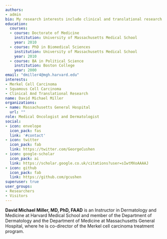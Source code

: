 ```yaml
---
authors:
- admin
bio: My research interests include clinical and translational research in advanced skin cancers.
education:
  courses:
  - course: Doctorate of Medicine
    institution: University of Massachusetts Medical School
    year: 2010
  - course: PhD in Biomedical Sciences
    institution: University of Massachusetts Medical School
    year: 2010
  - course: BA in Political Science
    institution: Boston College
    year: 2000
email: "dmiller4@mgh.harvard.edu"
interests:
- Merkel Cell Carcinoma
- Squamous Cell Carcinoma
- Clinical And Translational Research
name: David Michael Miller
organizations:
- name: Massachusetts General Hospital
  url: ""
role: Medical Oncologist and Dermatologist
social:
- icon: envelope
  icon_pack: fas
  link: '#contact'
- icon: twitter
  icon_pack: fab
  link: https://twitter.com/GeorgeCushen
- icon: google-scholar
  icon_pack: ai
  link: https://scholar.google.co.uk/citations?user=sIwtMXoAAAAJ
- icon: github
  icon_pack: fab
  link: https://github.com/gcushen
superuser: true
user_groups:
- Researchers
- Visitors
---
```


**David Michael Miller, MD, PhD, FAAD** is an Instructor in Dermatology and Medicine at Harvard Medical School and member of the Department of Dermatology and the Department of Medicine at Massachusetts General Hospital, where he is co-director of the Merkel cell carcinoma treatment program. 
